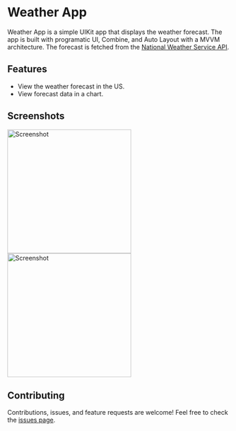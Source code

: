 # Weather App

Weather App is a simple UIKit app that displays the weather forecast. The app is built with programatic UI, Combine, and Auto Layout with a MVVM architecture. The forecast is fetched from the [National Weather Service API](https://www.weather.gov/documentation/services-web-api). 

## Features

- View the weather forecast in the US.
- View forecast data in a chart.


## Screenshots

<p>
    <img alt="Screenshot" src="https://user-images.githubusercontent.com/34488374/159838637-03607b1b-83ad-4e6f-b8ea-14ac0acbd333.png" width="280"/>
    <img alt="Screenshot" src="https://user-images.githubusercontent.com/34488374/159838639-52c4cb9c-d9a1-49ee-b3b9-4af2a628352a.png" width="280"/>
</p>



## Contributing

Contributions, issues, and feature requests are welcome! Feel free to check the [issues page](https://github.com/iberatkaya/weather-uikit/issues).
